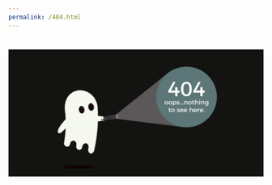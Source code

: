 ```yaml
---
permalink: /404.html
---
```


<h1>
	<img
		alt="error 404"
		src="https://raw.githubusercontent.com/CodingDuckmx/CodingDuckmx.github.io/main/404-error-page-examples-best.webp?sanitize=true">
</h1>
